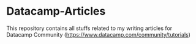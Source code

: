 # Datacamp-Articles
This repository contains all stuffs related to my writing articles for Datacamp Community (https://www.datacamp.com/community/tutorials)
